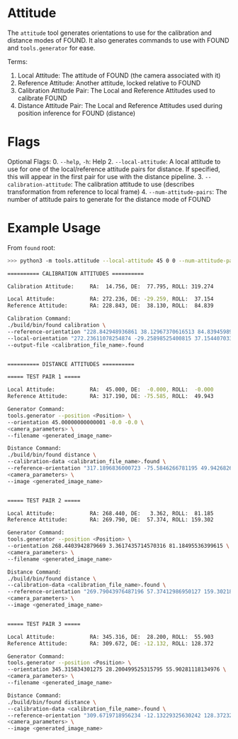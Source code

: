 # Attitude

The `attitude` tool generates orientations to use for the calibration and distance modes of FOUND. It also generates commands to use with FOUND and `tools.generator` for ease.

Terms:
1. Local Attitude: The attitude of FOUND (the camera associated with it)
2. Reference Attitude: Another attitude, locked relative to FOUND
3. Calibration Attitude Pair: The Local and Reference Attitudes used to calibrate FOUND
4. Distance Attitude Pair: The Local and Reference Attitudes used during position inference for FOUND (distance)

# Flags

Optional Flags:
0. `--help`, `-h`: Help
2. `--local-attitude`: A local attitude to use for one of the local/reference attitude pairs for distance. If specified, this will appear in the first pair for use with the distance pipeline.
3. `--calibration-attitude`: The calibration attitude to use (describes transformation from reference to local frame)
4. `--num-attitude-pairs`: The number of attitude pairs to generate for the distance mode of FOUND

# Example Usage

From `found` root:
```bash
>>> python3 -m tools.attitude --local-attitude 45 0 0 --num-attitude-pairs 3

========== CALIBRATION ATTITUDES ========== 

Calibration Attitude:     RA:  14.756, DE:  77.795, ROLL: 319.274 

Local Attitude:           RA: 272.236, DE: -29.259, ROLL:  37.154
Reference Attitude:       RA: 228.843, DE:  38.130, ROLL:  84.839 

Calibration Command:
./build/bin/found calibration \
--reference-orientation "228.842948936861 38.12967370616513 84.83945989677017" \
--local-orientation "272.23611078254874 -29.25898525400815 37.15440703313669" \
--output-file <calibration_file_name>.found 


========== DISTANCE ATTITUDES ========== 

===== TEST PAIR 1 ===== 

Local Attitude:           RA:  45.000, DE:  -0.000, ROLL:  -0.000
Reference Attitude:       RA: 317.190, DE: -75.585, ROLL:  49.943 

Generator Command:
tools.generator --position <Position> \
--orientation 45.00000000000001 -0.0 -0.0 \
<camera_parameters> \
--filename <generated_image_name> 

Distance Command:
./build/bin/found distance \
--calibration-data <calibration_file_name>.found \
--reference-orientation "317.1896836000723 -75.5846266781195 49.942682662774814" \
<camera_parameters> \
--image <generated_image_name> 


===== TEST PAIR 2 ===== 

Local Attitude:           RA: 268.440, DE:   3.362, ROLL:  81.185
Reference Attitude:       RA: 269.790, DE:  57.374, ROLL: 159.302 

Generator Command:
tools.generator --position <Position> \
--orientation 268.4403942879669 3.3617435714570316 81.18495536399615 \
<camera_parameters> \
--filename <generated_image_name> 

Distance Command:
./build/bin/found distance \
--calibration-data <calibration_file_name>.found \
--reference-orientation "269.79043976487196 57.37412986950127 159.30218566881078" \
<camera_parameters> \
--image <generated_image_name> 


===== TEST PAIR 3 ===== 

Local Attitude:           RA: 345.316, DE:  28.200, ROLL:  55.903
Reference Attitude:       RA: 309.672, DE: -12.132, ROLL: 128.372 

Generator Command:
tools.generator --position <Position> \
--orientation 345.315834301275 28.200499525315795 55.90281118134976 \
<camera_parameters> \
--filename <generated_image_name> 

Distance Command:
./build/bin/found distance \
--calibration-data <calibration_file_name>.found \
--reference-orientation "309.6719718956234 -12.13229325630242 128.3723252988373" \
<camera_parameters> \
--image <generated_image_name>
```